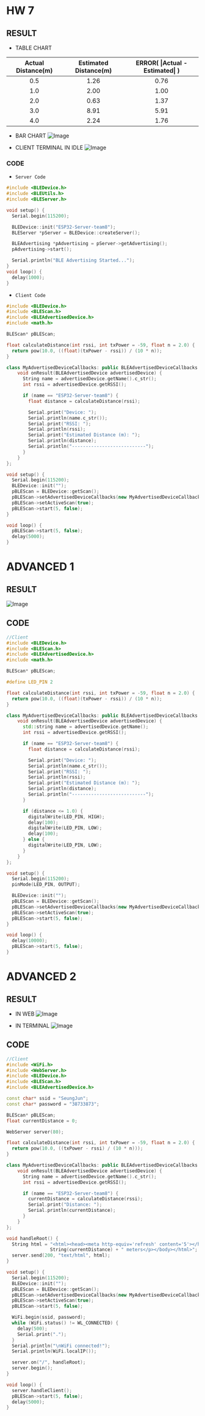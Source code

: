 # HW 7
## RESULT
- TABLE CHART

| Actual Distance(m) | Estimated Distance(m) | ERROR( \|Actual - Estimated\| ) |
| :----------------: | :-------------------: | :-----------------------------: |
|        0.5         |         1.26          |              0.76               |
|        1.0         |         2.00          |              1.00               |
|        2.0         |         0.63          |              1.37               |
|        3.0         |         8.91          |              5.91               |
|        4.0         |         2.24          |              1.76               |

- BAR CHART
![Image](https://github.com/user-attachments/assets/65bd5ac4-1d06-4f49-ad0b-27a4af33956e)

- CLIENT TERMINAL IN IDLE
![Image](https://github.com/user-attachments/assets/06ed855a-473f-43a4-86dd-f0980817097e)

### CODE
- `Server Code`

``` ino
#include <BLEDevice.h>
#include <BLEUtils.h>
#include <BLEServer.h>

void setup() {
  Serial.begin(115200);

  BLEDevice::init("ESP32-Server-team8");   
  BLEServer *pServer = BLEDevice::createServer();

  BLEAdvertising *pAdvertising = pServer->getAdvertising();
  pAdvertising->start();

  Serial.println("BLE Advertising Started...");
}
void loop() {
  delay(1000);
}
```

- `Client Code`

```ino
#include <BLEDevice.h>
#include <BLEScan.h>
#include <BLEAdvertisedDevice.h>
#include <math.h>

BLEScan* pBLEScan;

float calculateDistance(int rssi, int txPower = -59, float n = 2.0) {
  return pow(10.0, ((float)(txPower - rssi)) / (10 * n));
}

class MyAdvertisedDeviceCallbacks: public BLEAdvertisedDeviceCallbacks {
    void onResult(BLEAdvertisedDevice advertisedDevice) {
      String name = advertisedDevice.getName().c_str();
      int rssi = advertisedDevice.getRSSI();

      if (name == "ESP32-Server-team8") { 
        float distance = calculateDistance(rssi);

        Serial.print("Device: ");
        Serial.println(name.c_str());
        Serial.print("RSSI: ");
        Serial.println(rssi);
        Serial.print("Estimated Distance (m): ");
        Serial.println(distance);
        Serial.println("---------------------------");
      }
    }
};

void setup() {
  Serial.begin(115200);
  BLEDevice::init("");
  pBLEScan = BLEDevice::getScan();
  pBLEScan->setAdvertisedDeviceCallbacks(new MyAdvertisedDeviceCallbacks());
  pBLEScan->setActiveScan(true);
  pBLEScan->start(5, false);
}

void loop() {
  pBLEScan->start(5, false);
  delay(5000);
}
```

# ADVANCED 1
## RESULT

![Image](https://github.com/user-attachments/assets/ce5f2a24-08ad-4c7d-9249-90e1ba5839a9)


## CODE   

``` ino
//Client
#include <BLEDevice.h>
#include <BLEScan.h>
#include <BLEAdvertisedDevice.h>
#include <math.h>

BLEScan* pBLEScan;

#define LED_PIN 2  

float calculateDistance(int rssi, int txPower = -59, float n = 2.0) {
  return pow(10.0, ((float)(txPower - rssi)) / (10 * n));
}

class MyAdvertisedDeviceCallbacks: public BLEAdvertisedDeviceCallbacks {
    void onResult(BLEAdvertisedDevice advertisedDevice) {
      std::string name = advertisedDevice.getName();
      int rssi = advertisedDevice.getRSSI();

      if (name == "ESP32-Server-team8") {   
        float distance = calculateDistance(rssi);

        Serial.print("Device: ");
        Serial.println(name.c_str());
        Serial.print("RSSI: ");
        Serial.println(rssi);
        Serial.print("Estimated Distance (m): ");
        Serial.println(distance);
        Serial.println("---------------------------");
      }

      if (distance <= 1.0) {
        digitalWrite(LED_PIN, HIGH); 
        delay(100);
        digitalWrite(LED_PIN, LOW);
        delay(100);
      } else {
        digitalWrite(LED_PIN, LOW); 
      }
    }
};

void setup() {
  Serial.begin(115200);
  pinMode(LED_PIN, OUTPUT);

  BLEDevice::init("");
  pBLEScan = BLEDevice::getScan();
  pBLEScan->setAdvertisedDeviceCallbacks(new MyAdvertisedDeviceCallbacks());
  pBLEScan->setActiveScan(true);
  pBLEScan->start(5, false);
}

void loop() {
  delay(10000);
  pBLEScan->start(5, false);
}


```

# ADVANCED 2
## RESULT
- IN WEB 
![Image](https://github.com/user-attachments/assets/97a0aaa2-c1f8-4c60-96f9-053de6c94e52)

- IN TERMINAL
![Image](https://github.com/user-attachments/assets/5ae23dfb-f12d-45cc-a566-b41537b74fac)


## CODE
```ino
//Client
#include <WiFi.h>
#include <WebServer.h>
#include <BLEDevice.h>
#include <BLEScan.h>
#include <BLEAdvertisedDevice.h>

const char* ssid = "SeungJun"; 
const char* password = "38733873";

BLEScan* pBLEScan;
float currentDistance = 0;

WebServer server(80);

float calculateDistance(int rssi, int txPower = -59, float n = 2.0) {
  return pow(10.0, ((txPower - rssi) / (10 * n)));
}

class MyAdvertisedDeviceCallbacks: public BLEAdvertisedDeviceCallbacks {
    void onResult(BLEAdvertisedDevice advertisedDevice) {
      String name = advertisedDevice.getName().c_str();
      int rssi = advertisedDevice.getRSSI();

      if (name == "ESP32-Server-team8") {
        currentDistance = calculateDistance(rssi);
        Serial.print("Distance: ");
        Serial.println(currentDistance);
      }
    }
};

void handleRoot() {
  String html = "<html><head><meta http-equiv='refresh' content='5'></head><body><h1>Distance to ESP32-Server</h1><p>" +
                String(currentDistance) + " meters</p></body></html>";
  server.send(200, "text/html", html);
}

void setup() {
  Serial.begin(115200);
  BLEDevice::init("");
  pBLEScan = BLEDevice::getScan();
  pBLEScan->setAdvertisedDeviceCallbacks(new MyAdvertisedDeviceCallbacks());
  pBLEScan->setActiveScan(true);
  pBLEScan->start(5, false);

  WiFi.begin(ssid, password);
  while (WiFi.status() != WL_CONNECTED) {
    delay(500);
    Serial.print(".");
  }
  Serial.println("\nWiFi connected!");
  Serial.println(WiFi.localIP());

  server.on("/", handleRoot);
  server.begin();
}

void loop() {
  server.handleClient();
  pBLEScan->start(5, false);
  delay(5000);
}

```

